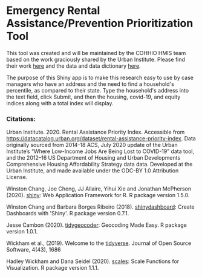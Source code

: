# Emergency Rental Assistance/Prevention Prioritization Tool

This tool was created and will be maintained by the COHHIO HMIS team based on the work graciously shared by the Urban Institute. Please find their work [here](https://www.urban.org/features/where-prioritize-emergency-rental-assistance-keep-renters-their-homes) and the data and data dictionary [here](https://datacatalog.urban.org/dataset/rental-assistance-priority-index).

The purpose of this Shiny app is to make this research easy to use by case managers who have an address and the need to find a household's percentile, as compared to their state. Type the household's address into the text field, click Submit, and then the housing, covid-19, and equity indices along with a total index will display.

### Citations:

Urban Institute. 2020. Rental Assistance Priority Index. Accessible from https://datacatalog.urban.org/dataset/rental-assistance-priority-index. Data originally sourced from 2014-18 ACS, July 2020 update of the Urban Institute’s “Where Low-Income Jobs Are Being Lost to COVID-19” data tool, and the 2012–16 US Department of Housing and Urban Developments Comprehensive Housing Affordability Strategy data data. Developed at the Urban Institute, and made available under the ODC-BY 1.0 Attribution License.

Winston Chang, Joe Cheng, JJ Allaire, Yihui Xie and Jonathan McPherson (2020). [shiny](https://CRAN.R-project.org/package=shiny): Web Application Framework for R. R package version 1.5.0. 

Winston Chang and Barbara Borges Ribeiro (2018). [shinydashboard](https://CRAN.R-project.org/package=shinydashboard): Create Dashboards with 'Shiny'. R package version 0.7.1. 

Jesse Cambon (2020). [tidygeocoder](https://CRAN.R-project.org/package=tidygeocoder): Geocoding Made Easy. R package version 1.0.1.

Wickham et al., (2019). Welcome to the [tidyverse](https://doi.org/10.21105/joss.01686). Journal of Open Source Software, 4(43), 1686

Hadley Wickham and Dana Seidel (2020). [scales](https://CRAN.R-project.org/package=scales): Scale Functions for Visualization. R package version 1.1.1.
  
  
  